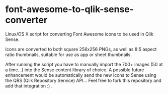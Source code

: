 # font-awesome-to-qlik-sense-converter
Linux/OS X script for converting Font Awesome icons to be used in Qlik Sense.

Icons are converted to both square 256x256 PNGs, as well as 8:5 aspect ratio thumbnails, suitable for use as app or sheet thumbnails.

After running the script you have to manually import the 700+ images (50 at a time...) into the Sense content library of choice. 
A possible future enhancement would be automatically send the new icons to Sense using the QRS (Qlik Repository Service) API... Feel free to fork this repository and add that integration :) .

